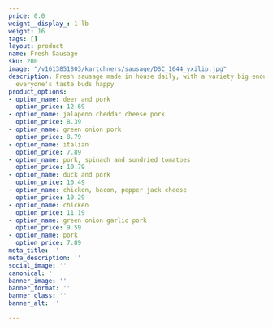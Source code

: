 ```yaml
---
price: 0.0
weight__display_: 1 lb
weight: 16
tags: []
layout: product
name: Fresh Sausage
sku: 200
image: "/v1613851803/kartchners/sausage/DSC_1644_yxilip.jpg"
description: Fresh sausage made in house daily, with a variety big enough to make
  everyone's taste buds happy
product_options:
- option_name: deer and pork
  option_price: 12.69
- option_name: jalapeno cheddar cheese pork
  option_price: 8.39
- option_name: green onion pork
  option_price: 8.79
- option_name: italian
  option_price: 7.89
- option_name: pork, spinach and sundried tomatoes
  option_price: 10.79
- option_name: duck and pork
  option_price: 10.49
- option_name: chicken, bacon, pepper jack cheese
  option_price: 10.29
- option_name: chicken
  option_price: 11.19
- option_name: green onion garlic pork
  option_price: 9.59
- option_name: pork
  option_price: 7.89
meta_title: ''
meta_description: ''
social_image: ''
canonical: ''
banner_image: ''
banner_format: ''
banner_class: ''
banner_alt: ''

---
```

